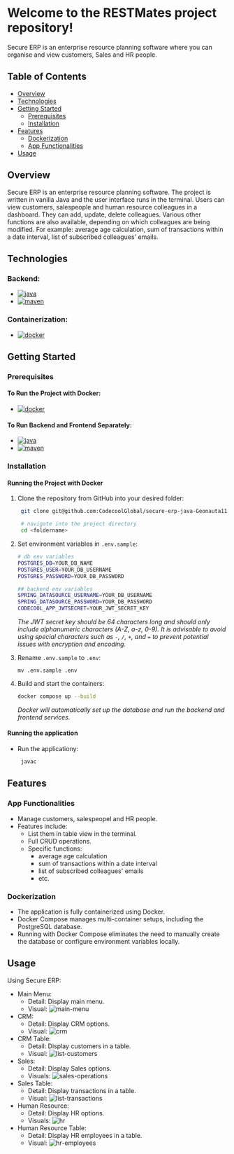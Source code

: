 # Welcome to the RESTMates project repository!

Secure ERP is an enterprise resource planning software where you can organise and view customers, Sales and HR people.

## Table of Contents
- [Overview](#overview)
- [Technologies](#technologies)
- [Getting Started](#getting-Started)
  - [Prerequisites](#prerequisites)
  - [Installation](#installation)
- [Features](#features)
  - [Dockerization](#dockerization)
  - [App Functionalities](#app-functionalities)
- [Usage](#usage)

## Overview
Secure ERP is an enterprise resource planning software. The project is written in vanilla Java and the user interface runs in the terminal. Users can view customers, salespeople and human resource colleagues in a dashboard. They can add, update, delete colleagues. Various other functions are also available, depending on which colleagues are being modified. For example: average age calculation, sum of transactions within a date interval, list of subscribed colleagues' emails.

## Technologies
### Backend:
- [![java][java]][java-url]
- [![maven][maven]][maven-url]

### Containerization:
- [![docker][docker]][docker-url]

## Getting Started

### Prerequisites

#### To Run the Project with Docker:
  - [![docker][docker]][docker-url]

#### To Run Backend and Frontend Separately:
  - [![java][java]][java-url]
  - [![maven][maven]][maven-url]


### Installation

#### Running the Project with Docker
1. Clone the repository from GitHub into your desired folder:
   ```bash
    git clone git@github.com:CodecoolGlobal/secure-erp-java-Geonauta11.git

    # navigate into the project directory
    cd <foldername>
   ```
2. Set environment variables in `.env.sample`:
   ```bash
   # db env variables
   POSTGRES_DB=YOUR_DB_NAME
   POSTGRES_USER=YOUR_DB_USERNAME
   POSTGRES_PASSWORD=YOUR_DB_PASSWORD

   ## backend env variables
   SPRING_DATASOURCE_USERNAME=YOUR_DB_USERNAME
   SPRING_DATASOURCE_PASSWORD=YOUR_DB_PASSWORD
   CODECOOL_APP_JWTSECRET=YOUR_JWT_SECRET_KEY
   ```
   *The JWT secret key should be 64 characters long and should only include alphanumeric characters (A-Z, a-z, 0-9). It is advisable to avoid using special characters such as `-`, `/`, `+`, and `=` to prevent potential issues with encryption and encoding.*

3. Rename `.env.sample` to `.env`:
   ```
   mv .env.sample .env
   ```

4. Build and start the containers:
   ```bash
   docker compose up --build
   ```

   *Docker will automatically set up the database and run the backend and frontend services.*


#### Running the application

   - Run the applicationy:
     ```bash
      javac 
     ```
## Features
  ### App Functionalities
  - Manage customers, salespeopel and HR people.
  - Features include:
    - List them in table view in the terminal.
    - Full CRUD operations.
    - Specific functions:
        - average age calculation
        - sum of transactions within a date interval
        - list of subscribed colleagues' emails
        - etc.

  ### Dockerization
  - The application is fully containerized using Docker.
  - Docker Compose manages multi-container setups, including the PostgreSQL database.
  - Running with Docker Compose eliminates the need to manually create the database or configure environment variables locally.

## Usage
Using Secure ERP:
  - Main Menu:
    - Detail: Display main menu.
    - Visual: ![main-menu](https://github.com/user-attachments/assets/3c340576-a1d8-4969-81cb-e55b8a184627)
  - CRM:
    - Detail: Display CRM options.
    - Visual: ![crm](https://github.com/user-attachments/assets/ca1fbde1-5fbe-4c01-b3ae-3f218a82d5c0)
  - CRM Table:
    - Detail: Display customers in a table.
    - Visual: ![list-customers](https://github.com/user-attachments/assets/3f5e282a-6f68-4a79-a66a-978f5b5dd6ee)
  - Sales:
    - Detail: Display Sales options.
    - Visuals: ![sales-operations](https://github.com/user-attachments/assets/eceac4df-8084-4129-889b-920a164bbaec)
  - Sales Table:
    - Detail: Display transactions in a table.
    - Visual: ![list-transactions](https://github.com/user-attachments/assets/b5c3d998-a499-41bd-93cd-e323110b28e4)
  - Human Resource:
    - Detail: Display HR options.
    - Visuals: ![hr](https://github.com/user-attachments/assets/f584a21f-529c-4527-98bd-9d4bfa72eba2)
  - Human Resource Table:
    - Detail: Display HR employees in a table.
    - Visual: ![hr-employees](https://github.com/user-attachments/assets/2b222444-beee-42a3-885a-b5427396de73)

[docker]: https://img.shields.io/badge/Docker-2496ED?style=for-the-badge&logo=docker&logoColor=white
[docker-url]: https://docs.docker.com/engine/install/

[java]: https://img.shields.io/badge/Java-17%2B-ED8B00?style=for-the-badge&labelColor=ED8B00&logo=java&color=808080[Java
[java-url]: https://www.java.com/en/download/

[maven]: https://img.shields.io/badge/Maven-4%2B-ED8B00?style=for-the-badge&labelColor=ED8B00&logo=maven&color=808080[Maven
[maven-url]: https://maven.apache.org/
